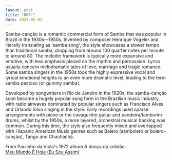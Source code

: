 ```yaml
---
layout: post
title: "867:"
date: 2023-05-03
---
```


Samba-canção is a romantic commercial form of Samba that was popular in Brazil in the 1930s—1950s. Invented by composer Henrique Vogeler and literally translating as 'samba song', the style showcases a slower tempo than traditional samba, dropping from around 100 quarter notes per minute to around 80\. The melodic framework is typically more expansive and emotive, with less emphasis placed on the rhythm and percussion. Lyrics usually concern melodramatic tales of love, marriage and tragic romance. Some samba singers in the 1950s took the highly expressive vocal and lyrical emotional heights to an even more dramatic level, leading to the term samba pastoso (or gummy samba).

Developed by songwriters in Rio de Janeiro in the 1920s, the samba-canção soon became a hugely popular song form in the Brazilian music industry, with radio airwaves dominated by popular singers such as Francisco Alves and Orlando Silva singing in the style. Early recordings used sparse arrangements with piano or the cavaquinho guitar and pandeira/tamborim drums, whilst by the 1950s, a more layered, orchestral musical backing was common. During this time, the style also frequently mixed and overlapped with Hispanic American Music genres such as Bolero (sambolero or bolero-canção), Tango and Chachachá.

From Paulinho da Viola's 1972 album A dança da solidão  
[Meu Mundo É Hoje (Eu Sou Assim)](https://youtu.be/1ml1rUnBc4I)
